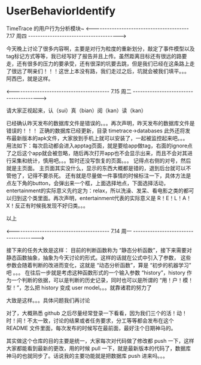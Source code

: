UserBehaviorIdentify
====================

TimeTrace 的用户行为分析模块~
<---------------------------------------- 7.17 周四 -------------------------------------->

今天晚上讨论了很多内容啊，主要是对行为粒度的重新划分，敲定了事件模型以及tag标记方式等等，我已经写好了报告并且上传。虽然距离目标还有很远的路要走，还有很多的压力的要承受，还有很深的坑要去跳，但是我们已经在这条路上走了很远了啊亲们！！！这世上本没有路，我们走过之后，坑就会被我们填平。。。
阿西巴，就是这样。

<---------------------------------------- 7.15 周二 --------------------------------------->

请大家正视起来，认（sui）真（bian）阅（kan）读（kan）

已经确认昨天发布的数据库文件是错误的。。。再次声明，昨天发布的数据库文件是错误的！！！
正确的数据库已经更新，目录 timetrace->databases
此外还将发布最新版本的apk文件，大家放到手机上就可以安装了，一起被监控起来吧。。。
用法如下：每次启动都会进入apptag页面，就是要给app做tag，右面的ignore点了之后这个app就会被忽略，随后再次打开app也不会显示出来，而且不会对其进行采集和统计，慎用吧。。。暂时还没写恢复的页面。。。
记得点右侧的对号，然后就是主页面。
主页面其实没什么，显示的东西大概都是错的，退到后台就可以不管他了，记得不要杀死。
还有就是尽量做一件事情的时候标注一下，具体方法是点左下角的button，会弹出来一个框，上面选择地点，下面选择活动，entertainment的实际意义先约定为：relax，所以洗澡、发呆、看电影之类的都可以归到这个类里面。再次声明，entertainment代表的实际意义是 R！E！L！A！X！反正有时候我发现不好归类。。。

以上


<---------------------------------------- 7.14 周一 -------------------------------------->

接下来的任务大致是这样：
目前的判断函数称为 “静态分析函数”，接下来需要对静态函数抽象，抽象为今天讨论的形式。这样的话就在公式中引入了参数，
这些参数会随着判断的改进而变化，这就是 “动态分析函数”，算是 “初步的机器学习” 吧 。。。
在往后一步就是考虑这种函数形式的一个输入参数 “history”，history 作为一个判断的依据，可以是判断的历史记录，同时也可以是所谓的 “用！户！模！型！”，怎么把 history 变成 user model。。。就靠诸君的努力了

大致是这样。。。具体问题我们再讨论

对了，大概熟悉 github 之后尽量经常登录一下看看，因为我们三个的活！动！时！间！不太一致，讨论的结果或者任务要求，分工等等都会发布在这个 README 文件里面，每次发布的时候写在最前面，最好注个日期神马的。

其实做这个仓库的目的主要是统一，大家每次对代码做了修改都 push 一下，这样大家都能看到最新的更改，用的时候 pull 一下，就是最新版本的代码了，数据库神马的也就同步了。话说我的主要功能就是把数据库 push 进来吗。。。
